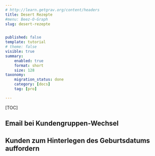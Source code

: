 ```yaml
---
# http://learn.getgrav.org/content/headers
title: Desert Rezepte
#menu: Beez-O-Graph
slug: desert-rezepte


published: false
template: tutorial
# theme: false
visible: true
summary:
    enabled: true
    format: short
    size: 128
taxonomy:
    migration_status: done
    category: [docs]
    tag: [pro]

---
```


[TOC]


## Email bei Kundengruppen-Wechsel

## Kunden zum Hinterlegen des Geburtsdatums auffordern